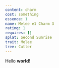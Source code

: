 ```yaml
---
content: charm
cost: something
essence: 1
name: Melee e1 Charm 3
rating: 1
requires: []
splat: Second Sunrise
trait: Melee
tree: Cutter
---
```


Hello **world**!
